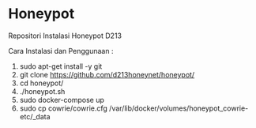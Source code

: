 # Honeypot
Repositori Instalasi Honeypot D213

Cara Instalasi dan Penggunaan :
1. sudo apt-get install -y git
2. git clone https://github.com/d213honeynet/honeypot/
3. cd honeypot/
4. ./honeypot.sh
5. sudo docker-compose up
6. sudo cp cowrie/cowrie.cfg /var/lib/docker/volumes/honeypot_cowrie-etc/_data
